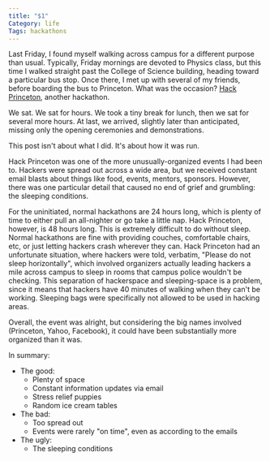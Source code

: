 ```yaml
---
title: "$1"
Category: life
Tags: hackathons
---
```


Last Friday, I found myself walking across campus for a different purpose than usual. Typically, Friday mornings are devoted to Physics class, but this time I walked straight past the College of Science building, heading toward a particular bus stop. Once there, I met up with several of my friends, before boarding the bus to Princeton. What was the occasion? [Hack Princeton], another hackathon.

We sat. We sat for hours. We took a tiny break for lunch, then we sat for several more hours. At last, we arrived, slightly later than anticipated, missing only the opening ceremonies and demonstrations.

This post isn't about what I did. It's about how it was run.

Hack Princeton was one of the more unusually-organized events I had been to. Hackers were spread out across a wide area, but we received constant email blasts about things like food, events, mentors, sponsors. However, there was one particular detail that caused no end of grief and grumbling: the sleeping conditions.

For the uninitiated, normal hackathons are 24 hours long, which is plenty of time to either pull an all-nighter or go take a little nap. Hack Princeton, however, is 48 hours long. This is extremely difficult to do without sleep. Normal hackathons are fine with providing couches, comfortable chairs, etc, or just letting hackers crash wherever they can. Hack Princeton had an unfortunate situation, where hackers were told, verbatim, "Please do not sleep horizontally", which involved organizers actually leading hackers a mile across campus to sleep in rooms that campus police wouldn't be checking. This separation of hackerspace and sleeping-space is a problem, since it means that hackers have 40 minutes of walking when they can't be working. Sleeping bags were specifically not allowed to be used in hacking areas.

Overall, the event was alright, but considering the big names involved (Princeton, Yahoo, Facebook), it could have been substantially more organized than it was.

In summary:

- The good:
    - Plenty of space
    - Constant information updates via email
    - Stress relief puppies
    - Random ice cream tables
- The bad:
    - Too spread out
    - Events were rarely "on time", even as according to the emails
- The ugly:
    - The sleeping conditions


[Hack Princeton]: http://hackprinceton.com
